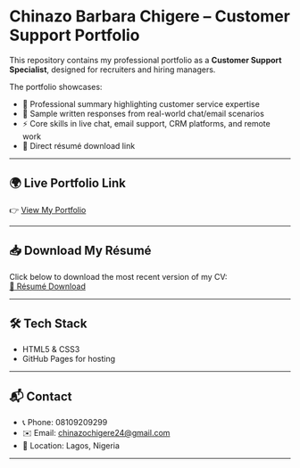 # Chinazo Barbara Chigere – Customer Support Portfolio

This repository contains my professional portfolio as a **Customer Support Specialist**, designed for recruiters and hiring managers.  

The portfolio showcases:  
- 📝 Professional summary highlighting customer service expertise  
- 💬 Sample written responses from real-world chat/email scenarios  
- ⚡ Core skills in live chat, email support, CRM platforms, and remote work  
- 📄 Direct résumé download link  

---

## 🌍 Live Portfolio Link  
👉 [View My Portfolio](index.html) 

---

## 📥 Download My Résumé  
Click below to download the most recent version of my CV:  
[📄 Résumé Download](https://github.com/chinazo24/customer-support-portfolio/raw/main/Chinazo_Chigere_CS_CV.pdf)  

---

## 🛠️ Tech Stack  
- HTML5 & CSS3  
- GitHub Pages for hosting  

---

## 📬 Contact  
- 📞 Phone: 08109209299  
- ✉️ Email: [chinazochigere24@gmail.com](mailto:chinazochigere24@gmail.com)  
- 📍 Location: Lagos, Nigeria  

---
